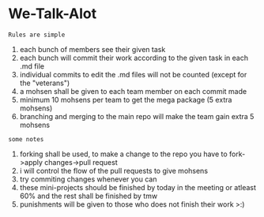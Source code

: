 # We-Talk-Alot


``` Rules are simple ```

1. each bunch of members see their given task
2. each bunch will commit their work according to the given task in each .md file
3. individual commits to edit the .md files will not be counted (except for the "veterans")
4. a mohsen shall be given to each team member on each commit made
5. minimum 10 mohsens per team to get the mega package (5 extra mohsens)
6. branching and merging to the main repo will make the team gain extra 5 mohsens


``` some notes ```
1. forking shall be used, to make a change to the repo you have to fork->apply changes->pull request
2. i will control the flow of the pull requests to give mohsens
3. try commiting changes whenever you can
3. these mini-projects should be finished by today in the meeting or atleast 60% and the rest shall be finished by tmw
4. punishments will be given to those who does not finish their work >:)

